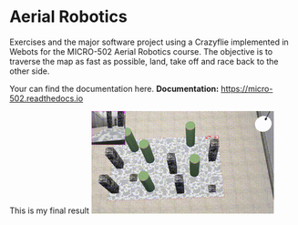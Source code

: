 # Aerial Robotics 
Exercises and the major software project using a Crazyflie implemented in Webots for the MICRO-502 Aerial Robotics course. The objective is to traverse the map as fast as possible, land, take off and race back to the other side.

Your can find the documentation here.
**Documentation:** https://micro-502.readthedocs.io

This is my final result
![final result](final_result.gif)
